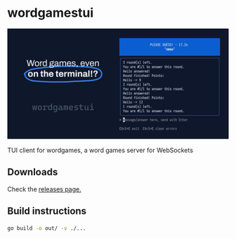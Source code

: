 # wordgamestui

![wordgamestui banner](https://raw.githubusercontent.com/PixelSam123/wordgamestui/refs/heads/main/docs/wordgamestui.webp)

TUI client for wordgames, a word games server for WebSockets

## Downloads

Check the [releases page.](https://github.com/PixelSam123/wordgamestui/releases)

## Build instructions

```sh
go build -o out/ -v ./...
```
